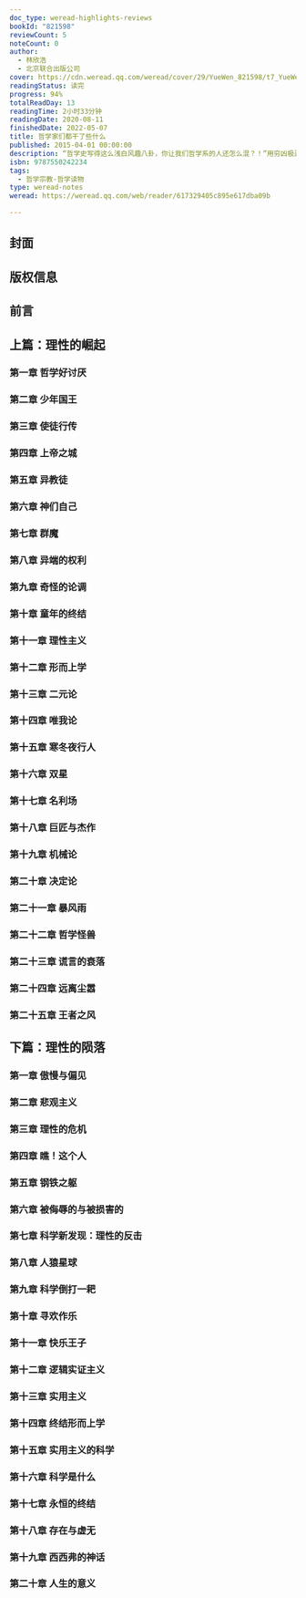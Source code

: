```yaml
---
doc_type: weread-highlights-reviews
bookId: "821598"
reviewCount: 5
noteCount: 0
author:
  - 林欣浩
  - 北京联合出版公司
cover: https://cdn.weread.qq.com/weread/cover/29/YueWen_821598/t7_YueWen_821598.jpg
readingStatus: 读完
progress: 94%
totalReadDay: 13
readingTime: 2小时33分钟
readingDate: 2020-08-11
finishedDate: 2022-05-07
title: 哲学家们都干了些什么
published: 2015-04-01 00:00:00
description: “哲学史写得这么浅白风趣八卦，你让我们哲学系的人还怎么混？！”用穷凶极恶的吐槽和喜闻乐见的八卦，彻底瓦解你对哲学史的成见，翻开任何一页，都是欲罢不能的哲学故事。来吧，哲学家们！自己说说看，你们究竟都干了些什么？宇宙的外面是什么？世界会不会是假的？上帝到底存在还是不存在？这个世界有没有终极真理？……你知道吗，你想过或者没想过的这些奇形怪状的问题，早在几千年前就被哲学家们一本正经地提出，挖空心思地找证据，面红耳赤地争论过了。在整个世界忙着探索、发展的漫长历史中，这帮哲学家们却神经质地死磕这个世界的真相和人生的意义，就好像一个网络游戏里的角色试图琢磨自己手里武器的代码是什么……
isbn: 9787550242234
tags:
  - 哲学宗教-哲学读物
type: weread-notes
weread: https://weread.qq.com/web/reader/617329405c895e617dba09b

---
```



## 封面

## 版权信息

## 前言

## 上篇：理性的崛起

### 第一章 哲学好讨厌

### 第二章 少年国王

### 第三章 使徒行传

### 第四章 上帝之城

### 第五章 异教徒

### 第六章 神们自己

### 第七章 群魔

### 第八章 异端的权利

### 第九章 奇怪的论调

### 第十章 童年的终结

### 第十一章 理性主义

### 第十二章 形而上学

### 第十三章 二元论

### 第十四章 唯我论

### 第十五章 寒冬夜行人

### 第十六章 双星

### 第十七章 名利场

### 第十八章 巨匠与杰作

### 第十九章 机械论

### 第二十章 决定论

### 第二十一章 暴风雨

### 第二十二章 哲学怪兽

### 第二十三章 谎言的衰落

### 第二十四章 远离尘嚣

### 第二十五章 王者之风

## 下篇：理性的陨落

### 第一章 傲慢与偏见

### 第二章 悲观主义

### 第三章 理性的危机

### 第四章 瞧！这个人

### 第五章 钢铁之躯

### 第六章 被侮辱的与被损害的

### 第七章 科学新发现：理性的反击

### 第八章 人猿星球

### 第九章 科学倒打一耙

### 第十章 寻欢作乐

### 第十一章 快乐王子

### 第十二章 逻辑实证主义

### 第十三章 实用主义

### 第十四章 终结形而上学

### 第十五章 实用主义的科学

### 第十六章 科学是什么

### 第十七章 永恒的终结

### 第十八章 存在与虚无

### 第十九章 西西弗的神话

### 第二十章 人生的意义

